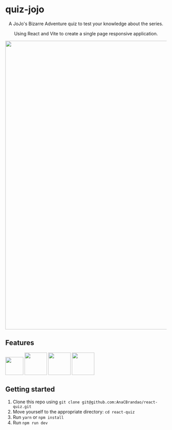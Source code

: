 # quiz-jojo

<div align="center">
  <p>A JoJo's Bizarre Adventure quiz to test your knowledge about the series.</p>
  <p>Using React and Vite to create a single page responsive application.</p>
  <img width="900px" src="https://media.discordapp.net/attachments/767910421025521665/1201599848667938826/Screenshot_2024-01-29_at_15-48-11_Quiz_App.png"/>
</div>

## Features
<div>
  <img width="56px" src="https://cdn-icons-png.flaticon.com/512/732/732212.png"/>
  <img width="70px" src="https://cdn-icons-png.flaticon.com/512/5968/5968242.png"/>
  <img width="70px" src="https://pt.vitejs.dev/logo-with-shadow.png"/>
  <img width="70px" src="https://www.svgrepo.com/show/452092/react.svg"/>
</div>

## Getting started

1. Clone this repo using `git clone git@github.com:AnaCBrandao/react-quiz.git`
2. Move yourself to the appropriate directory: `cd react-quiz`
3. Run `yarn` or `npm install`
4. Run `npm run dev`
